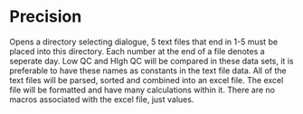 # Precision

Opens a directory selecting dialogue, 5 text files that end in 1-5 must be placed into this directory.  Each number at the end of a file denotes a seperate day.
Low QC and HIgh QC will be compared in these data sets, it is preferable to have these names as constants in the text file data.
All of the text files will be parsed, sorted and combined into an excel file.  The excel file will be formatted and have many calculations within it.  There are no macros associated with the excel file, just values.
